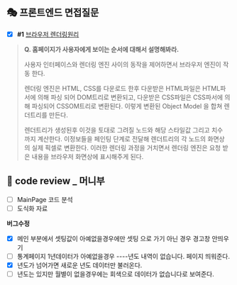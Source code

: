 ## 🎭 프론트엔드 면접질문
- [X] **#1** [브라우저 렌더링원리](https://velog.io/@gay0ung/%EB%B8%8C%EB%9D%BC%EC%9A%B0%EC%A0%80-%EB%A0%8C%EB%8D%94%EB%A7%81-%EC%9B%90%EB%A6%AC#%EB%B8%8C%EB%9D%BC%EC%9A%B0%EC%A0%80browser-)

>**Q. 홈페이지가 사용자에게 보이는 순서에 대해서 설명해봐라.**
>
> 사용자 인터페이스와 렌더링 엔진 사이의 동작을 제어하면서 브라우저 엔진이 작동 한다. 
> 
> 렌더링 엔진은 HTML, CSS를 다운로드 한후 다운받은 HTML파일은 HTML파서에 의해 파싱 되어 DOM트리로 변환되고, 다운받은 CSS파일은 CSS파서에 의해 파싱되어 CSSOM트리로 변환된다. 이렇게 변환된 Object Model 을 합쳐 렌더트리를 만든다.
>
>렌더트리가 생성된후 이것을 토대로 그려질 노드와 해당 스타일값 그리고 치수 까지 계산한다. 이정보들을 페인팅 단계로 전달해 렌더트리의 각 노드의 화면상의 실제 픽셀로 변환한다. 이러한 렌더링 과정을 거치면서 렌더링 엔진은 요청 받은 내용을 브라우저 화면상에 표시해주게 된다.

## 📑  code review _ 머니부

 - [ ] MainPage 코드 분석
 - [ ] 도식화 자료

 **버그수정**
- [x] 메인 부분에서 셋팅값이 아예없을경우에만 셋팅 으로 가기 아닌 경우 경고창 안띄우기
- [ ] 통계페이지 1년데이터가 아예없을경우 ----년도 내역이 없습니다. 페이지 띄워준다.
- [x] 년도가 넘어가면 새로운 년도 데이터만 불러온다.
- [ ] 년도는 있지만 월별이 없을경우에는 회색으로 데이터가 없습니다로 보여준다.
